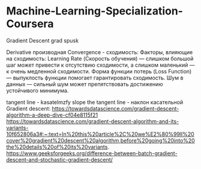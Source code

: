 # Machine-Learning-Specialization-Coursera
Gradient Descent grad spusk

Derivative производная 
Convergence - сходимость:
 Факторы, влияющие на сходимость:
Learning Rate (Скорость обучения) — слишком большой шаг может привести к отсутствию сходимости, а слишком маленький — к очень медленной сходимости.
Форма функции потерь (Loss Function) — выпуклость функции помогает гарантировать сходимость.
Шум в данных — сильный шум может препятствовать достижению устойчивого минимума.


tangent line - kasatelmzfy
slope the tangent line - наклон касательной
Gradient descent:
https://towardsdatascience.com/gradient-descent-algorithm-a-deep-dive-cf04e8115f21
https://towardsdatascience.com/gradient-descent-algorithm-and-its-variants-10f652806a3#:~:text=In%20this%20article%2C%20we%E2%80%99ll%20cover%20gradient%20descent%20algorithm,before%20going%20into%20the%20details%20of%20its%20variants.
https://www.geeksforgeeks.org/difference-between-batch-gradient-descent-and-stochastic-gradient-descent/
